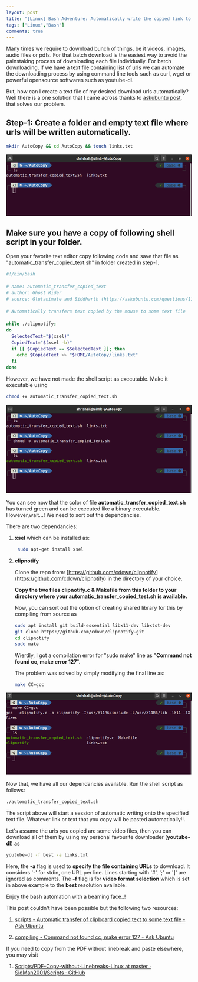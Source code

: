 ```yaml
---
layout: post
title: "[Linux] Bash Adventure: Automatically write the copied link to the text file"
tags: ["Linux","Bash"]
comments: true
---
```


Many times we require to download bunch of things, be it videos, images, audio files or pdfs. For that batch download is the easiest way to avoid the painstaking process of downloading each file individually. For batch downloading, if we have a text file containing list of urls we can automate the downloading process by using command line tools such as curl, wget or powerful opensource softwares such as youtube-dl.

But, how can I create a text file of my desired download urls automatically? Well there is a one solution that I came across thanks to  [askubuntu post](https://askubuntu.com/questions/1209313/automatic-transfer-of-clipboard-copied-text-to-some-text-file), that solves our problem.

## Step-1: Create a folder and empty text file where urls will be written automatically.

```bash
mkdir AutoCopy && cd AutoCopy && touch links.txt
```

![](/assets/images/20201024/pic1.png)

## Make sure you have a copy of following shell script in your folder.

Open your favorite text editor copy following code and save that file as "automatic_transfer_copied_text.sh" in folder created in step-1.

```bash
#!/bin/bash

# name: automatic_transfer_copied_text
# author: Ghost Rider 
# source: Glutanimate and Siddharth (https://askubuntu.com/questions/1167026/detect-clipboard-copy-paste-event-and-modify-clipboard-contents)

# Automatically transfers text copied by the mouse to some text file

while ./clipnotify;
do
  SelectedText="$(xsel)"
  CopiedText="$(xsel -b)"
  if [[ $CopiedText == $SelectedText ]]; then
    echo $CopiedText >> "$HOME/AutoCopy/links.txt"
  fi
done
```

However, we have not made the shell script as executable. Make it executable using

```bash
chmod +x automatic_transfer_copied_text.sh
```

![](/assets/images/20201024/pic2.png)

You can see now that the color of file **automatic_transfer_copied_text.sh** has turned green and can be executed like a binary executable. However,wait...! We need to sort out the dependancies.

There are two dependancies:

1. **xsel** which can be installed as:
   
   ```bash
    sudo apt-get install xsel
   ```

2. **clipnotify** 
   
   Clone the repo from: [https://github.com/cdown/clipnotify](https://github.com/cdown/clipnotify) in the directory of your choice.
   
   **Copy the two files clipnotify.c & Makefile from this folder to your directory where your automatic_transfer_copied_test.sh is available.**
   
   Now, you can sort out the option of creating shared library for this by compiling from source as
   
   ```bash
   sudo apt install git build-essential libx11-dev libxtst-dev
   git clone https://github.com/cdown/clipnotify.git
   cd clipnotify
   sudo make
   ```
   
   Wierdly, I got a compilation error for "sudo make" line as "**Command not found cc, make error 127**".
   
   The problem was solved by simply modifying the final line as:
   
   ```bash
   make CC=gcc
   ```

![](/assets/images/20201024/pic3.png)

Now that, we have all our dependancies available. Run the shell script as follows:

```bash
./automatic_transfer_copied_text.sh
```

The script above will start a session of automatic writing onto the specified text file.  Whatever link or text that you copy will be pasted automatically!!. 

Let's assume the urls you copied are some video files, then you can download all of them by using my personal favourite downloader (**youtube-dl**) as

```bash
youtube-dl -f best -a links.txt 
```

Here, the **-a** flag is used to **specify the file containing URLs** to download. It considers '-' for stdin, one URL per line. Lines starting with '#', ';' or ']' are ignored as comments. The **-f** flag is for **video format selection** which is set in above example to the **best** resolution available.                                

Enjoy the bash automation with a beaming face..! 

This post couldn't have been possible but the following two resources:

1. [scripts - Automatic transfer of clipboard copied text to some text file - Ask Ubuntu](https://askubuntu.com/questions/1209313/automatic-transfer-of-clipboard-copied-text-to-some-text-file)

2. [compiling - Command not found cc, make error 127 - Ask Ubuntu](https://askubuntu.com/questions/1095168/command-not-found-cc-make-error-127)

If you need to copy from the PDF without linebreak and paste elsewhere, you may visit

1. [Scripts/PDF-Copy-without-Linebreaks-Linux at master · SidMan2001/Scripts · GitHub](https://github.com/SidMan2001/Scripts/tree/master/PDF-Copy-without-Linebreaks-Linux)
